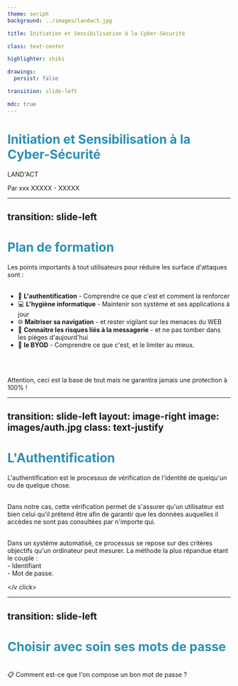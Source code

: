 ```yaml
---
theme: seriph
background: ../images/landact.jpg

title: Initiation et Sensibilisation à la Cyber-Sécurité

class: text-center

highlighter: shiki

drawings:
  persist: false

transition: slide-left

mdc: true
---
```


# Initiation et Sensibilisation à la Cyber-Sécurité

LAND'ACT

<div class="pt-12">
  <span @click="$slidev.nav.next" class="px-2 py-1 rounded cursor-pointer" hover="bg-white bg-opacity-10">
    Par xxx XXXXX - XXXXX</span>
</div>

<div class="abs-br m-6 flex gap-2">
  <a href="https://github.com/YehneeN" target="_blank" alt="My_GitHub" title="YehneeN"
    class="text-xl slidev-icon-btn opacity-50 !border-none !hover:text-white">
    <carbon-logo-github />
  </a>
</div>

<!--
A l'ère de la révolution numérique dans laquelle nous sommes ; la cybersécurité est devenue un enjeu central pour les organisations de toutes tailles.
Les risques et menaces sont de plus en plus sophistiqués et peuvent être la cause de dommages importants : financiers, juridiques ou réputationnels.
Aujourd'hui dans prêt de 80% des cas, les problèmes de sécurité proviennent d'erreur humaine. (Brain Hacking)

C'est pour cette raison que cette Sensibilisation est une nécessite de premier ordre en 2024.

Cette présentation par acculturation aura pour but de casser certaines de vos croyances et de vous donner des conseils quant aux best practices à connaitre.
-->

---
transition: slide-left
---

# Plan de formation

Les points importants à tout utilisateurs pour réduire les surface d'attaques sont :
<br>
<br>
- 🔐 **L'authentification** - Comprendre ce que c'est et comment la renforcer
- 💻 **L'hygiène informatique** - Maintenir son système et ses applications à jour
- 🌐 **Maitriser sa navigation** - et rester vigilant sur les menaces du WEB
- 📧 **Connaitre les risques liés à la messagerie** - et ne pas tomber dans les pièges d'aujourd'hui
- 📵 **le BYOD** - Comprendre ce que c'est, et le limiter au mieux.
<br>
<br>

Attention, ceci est la base de tout mais ne garantira jamais une protection à 100% !


<!--

-->

<style>
h1 {
  color: #2B90B6;
}
</style>

<!--

-->


---
transition: slide-left
layout: image-right
image: images/auth.jpg
class: text-justify
---

# L'Authentification

<span v-mark.blue="1">L'authentification est le processus de vérification de l'identité de quelqu'un ou de quelque chose.</span>

<br>
<div v-click="1">Dans notre cas, cette vérification permet de 
s'assurer qu'un utilisateur est bien celui qu'il prétend être
afin de garantir que les données auquelles il accèdes ne sont pas consultées par n'importe qui.
</div>
<br>

<v v-click="2">Dans un système automatisé, ce processus se repose
sur des critères objectifs qu'un ordinateur peut mesurer.
La méthode la plus répandue étant le couple : 
<br>
<span v-mark.circle.blue="3">- Identifiant </span>
<br>
<span v-mark.circle.blue="3">- Mot de passe.</span>

</v click>


<style>
h1 {
  color: #2B90B6;
}
</style>
<!--
-->

---
transition: slide-left
---

# Choisir avec soin ses mots de passe
<br>
📋 Comment est-ce que l'on compose un bon mot de passe ?
<br>
<br>
<br>







<style>
h1 {
  color: #2B90B6;
}
</style>